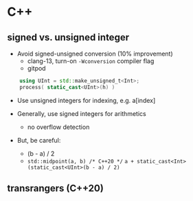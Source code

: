 # C++

## signed vs. unsigned integer

- Avoid signed-unsigned conversion (10% improvement)
  - clang-13, turn-on `-Wconversion` compiler flag
  - gitpod

```cpp
    using UInt = std::make_unsigned_t<Int>;
    process( static_cast<UInt>(h) )
```

- Use unsigned integers for indexing, e.g. a[index]

- Generally, use signed integers for arithmetics

  - no overflow detection

- But, be careful:
  - (b - a) / 2
  - `std::midpoint(a, b) /* C++20 */`
    `a + static_cast<Int>(static_cast<UInt>(b - a) / 2)`

## transrangers (C++20)
